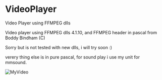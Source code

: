 # VideoPlayer
Video Player using FFMPEG dlls

Video player using FFMPEG dlls 4.1.10, and FFMPEG header in pascal from Boddy Bindham (C)

Sorry but is not tested with new dlls, i will try soon :)

verery thing else is in pure pascal, for sound play i use my unit for mmsound.

![MyVideo](https://user-images.githubusercontent.com/54273278/211004727-0ea57d52-873f-4bcf-b3b6-1af82bb04943.png)
